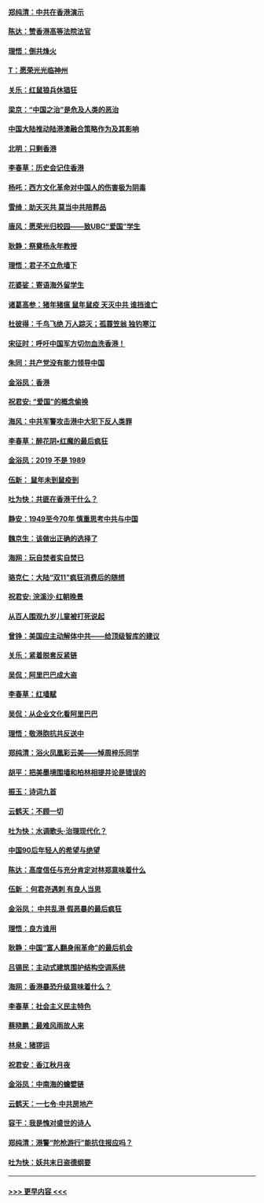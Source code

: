 #### [郑纯清：中共在香港演示](../pages/nsc993/n11670539.md?t=11220644) 
#### [陈达：赞香港高等法院法官](../pages/nsc993/n11669542.md?t=11220644) 
#### [理悟：倒共烽火](../pages/nsc993/n11668844.md?t=11220644) 
#### [T：愿荣光光临神州](../pages/nsc993/n11668421.md?t=11220644) 
#### [关乐：红鼠狼兵休猖狂](../pages/nsc993/n11668378.md?t=11220644) 
#### [梁京：“中国之治”是危及人类的恶治](../pages/nsc993/n11668328.md?t=11220644) 
#### [中国大陆推动陆港澳融合策略作为及其影响](../pages/nsc993/n11668157.md?t=11220644) 
#### [北明：只剩香港](../pages/nsc993/n11668002.md?t=11220644) 
#### [李春草：历史会记住香港](../pages/nsc993/n11667927.md?t=11220644) 
#### [杨吒：西方文化革命对中国人的伤害极为阴毒](../pages/nsc993/n11664521.md?t=11220644) 
#### [雪绮：助天灭共 莫当中共陪葬品](../pages/nsc993/n11662650.md?t=11220644) 
#### [唐风：愿荣光归校园——致UBC“爱国”学生](../pages/nsc993/n11662194.md?t=11220644) 
#### [耿静：祭奠杨永年教授](../pages/nsc993/n11662514.md?t=11220644) 
#### [理悟：君子不立危墙下](../pages/nsc993/n11662172.md?t=11220644) 
#### [花婆娑：寄语海外留学生](../pages/nsc993/n11662121.md?t=11220644) 
#### [诸葛高参：猪年猪瘟 鼠年鼠疫 天灭中共 谁挡谁亡](../pages/nsc993/n11661980.md?t=11220644) 
#### [杜彼得：千鸟飞绝 万人踪灭；孤蓑笠翁 独钓寒江](../pages/nsc993/n11661170.md?t=11220644) 
#### [宋征时：呼吁中国军方切勿血洗香港！](../pages/nsc993/n11415318.md?t=11220644) 
#### [朱同：共产党没有能力领导中国](../pages/nsc993/n11660421.md?t=11220644) 
#### [金浴凤：香港](../pages/nsc993/n11660419.md?t=11220644) 
#### [祝君安: “爱国”的概念偷换](../pages/nsc993/n11659706.md?t=11220644) 
#### [海风：中共军警攻击港中大犯下反人类罪](../pages/nsc993/n11659632.md?t=11220644) 
#### [李春草：醉花阴•红魔的最后疯狂](../pages/nsc993/n11659287.md?t=11220644) 
#### [金浴凤：2019 不是 1989](../pages/nsc993/n11657663.md?t=11220644) 
#### [伍新： 鼠年未到鼠疫到](../pages/nsc993/n11655098.md?t=11220644) 
#### [吐为快：共匪在香港干什么？](../pages/nsc993/n11654891.md?t=11220644) 
#### [静安：1949至今70年 慎重思考中共与中国](../pages/nsc993/n11651244.md?t=11220644) 
#### [魏京生：该做出正确的选择了](../pages/nsc993/n11653084.md?t=11220644) 
#### [海网：玩自焚者实自焚已](../pages/nsc993/n11652423.md?t=11220644) 
#### [骆克仁：大陆“双11”疯狂消费后的随想](../pages/nsc993/n11652305.md?t=11220644) 
#### [祝君安: 浣溪沙·红朝晚景](../pages/nsc993/n11652258.md?t=11220644) 
#### [从百人围观九岁儿童被打死说起](../pages/nsc993/n11651030.md?t=11220644) 
#### [曾铮：美国应主动解体中共——给顶级智库的建议](../pages/nsc993/n11649888.md?t=11220644) 
#### [关乐：紧着脱套反紧链](../pages/nsc993/n11649069.md?t=11220644) 
#### [吴侃：阿里巴巴成大盗](../pages/nsc993/n11645523.md?t=11220644) 
#### [李春草：红墙赋](../pages/nsc993/n11646389.md?t=11220644) 
#### [吴侃：从企业文化看阿里巴巴](../pages/nsc993/n11645476.md?t=11220644) 
#### [理悟：敬港胞抗共反送中](../pages/nsc993/n11645466.md?t=11220644) 
#### [郑纯清：浴火凤凰彩云美——悼周梓乐同学](../pages/nsc993/n11645155.md?t=11220644) 
#### [胡平：把美墨境围墙和柏林相提并论是错误的](../pages/nsc993/n11645134.md?t=11220644) 
#### [振玉：诗词九首](../pages/nsc993/n11644081.md?t=11220644) 
#### [云鹤天：不顾一切](../pages/nsc993/n11643508.md?t=11220644) 
#### [吐为快：水调歌头·治理现代化？](../pages/nsc993/n11643485.md?t=11220644) 
#### [中国90后年轻人的希望与绝望](../pages/nsc993/n11642317.md?t=11220644) 
#### [陈达：高度信任与充分肯定对林郑意味着什么](../pages/nsc993/n11641441.md?t=11220644) 
#### [伍新 ：何君尧遇刺 有良人当思](../pages/nsc993/n11641503.md?t=11220644) 
#### [金浴凤： 中共乱港  假恶暴的最后疯狂](../pages/nsc993/n11641495.md?t=11220644) 
#### [理悟：良方谁用](../pages/nsc993/n11641463.md?t=11220644) 
#### [耿静：中国“富人翻身闹革命”的最后机会](../pages/nsc993/n11640655.md?t=11220644) 
#### [吕锡民：主动式建筑围护结构空调系统](../pages/nsc993/n11640168.md?t=11220644) 
#### [海网：香港暴恐升级意味着什么？](../pages/nsc993/n11635904.md?t=11220644) 
#### [李春草：社会主义民主特色](../pages/nsc993/n11634657.md?t=11220644) 
#### [蔡晓鹏：最难风雨故人来](../pages/nsc993/n11633145.md?t=11220644) 
#### [林泉：猪猡运](../pages/nsc993/n11631469.md?t=11220644) 
#### [祝君安：香江秋月夜](../pages/nsc993/n11631440.md?t=11220644) 
#### [金浴凤：中南海的蟾嬖链](../pages/nsc993/n11631290.md?t=11220644) 
#### [云鹤天：一七令·中共房地产](../pages/nsc993/n11630084.md?t=11220644) 
#### [容干：我是愧对盛世的诗人](../pages/nsc993/n11630059.md?t=11220644) 
#### [郑纯清：港警“陀枪游行”能抗住报应吗？](../pages/nsc993/n11629999.md?t=11220644) 
#### [吐为快：妖共末日盗德纲要](../pages/nsc993/n11628610.md?t=11220644) 

----
#### [ >>> 更早内容 <<< ](../indexes/nsc993-earlier.md)
